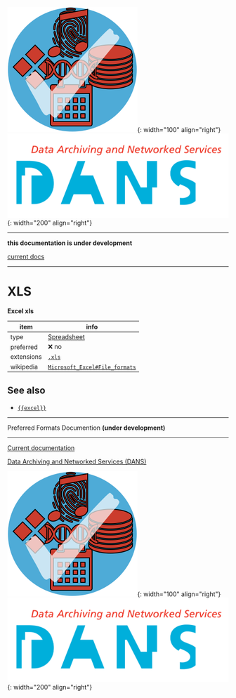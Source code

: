 ![img](../images/formats.png){: width="100" align="right"}
![img](../images/DANS.png){: width="200" align="right"}

---

**this documentation is under development**

[current docs]({{preferredFormats}})

---



# XLS

**Excel xls**

item | info
--- | ---
type | [Spreadsheet](../dataTypes/spreadsheet.md)
preferred | ❌ no
extensions | [`.xls`](../extensions/xls.md)
wikipedia | [`Microsoft_Excel#File_formats`]({{wikipedia}}/Microsoft_Excel#File_formats)



## See also
*   [`{{excel}}`]({{excel}})




---

Preferred Formats Documention **(under development)**

---

[Current documentation]({{preferredFormats}})

[Data Archiving and Networked Services (DANS)]({{dans}})

![img](../images/formats.png){: width="100" align="right"}
![img](../images/DANS.png){: width="200" align="right"}
